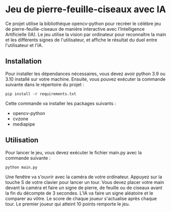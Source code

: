 # Jeu de pierre-feuille-ciseaux avec IA

Ce projet utilise la bibliothèque opencv-python pour recréer le célèbre jeu de pierre-feuille-ciseaux de manière interactive avec l'Intelligence Artificielle (IA). Le jeu utilise la vision par ordinateur pour reconnaître la main et les différents signes de l'utilisateur, et affiche le résultat du duel entre l'utilisateur et l'IA.

## Installation

Pour installer les dépendances nécessaires, vous devez avoir python 3.9 ou 3.10 installé sur votre machine. Ensuite, vous pouvez exécuter la commande suivante dans le répertoire du projet :

`pip install -r requirements.txt`

Cette commande va installer les packages suivants :

- opencv-python
- cvzone
- mediapipe

## Utilisation

Pour lancer le jeu, vous devez exécuter le fichier main.py avec la commande suivante :

`python main.py`

Une fenêtre va s'ouvrir avec la caméra de votre ordinateur. Appuyez sur la touche S de votre clavier pour lancer un tour. Vous devez placer votre main devant la caméra et faire un signe de pierre, de feuille ou de ciseaux avant la fin du décompte de 3 secondes. L'IA va faire un signe aléatoire et le comparer au vôtre. Le score de chaque joueur s'actualise après chaque tour. Le premier joueur qui atteint 10 points remporte le jeu.